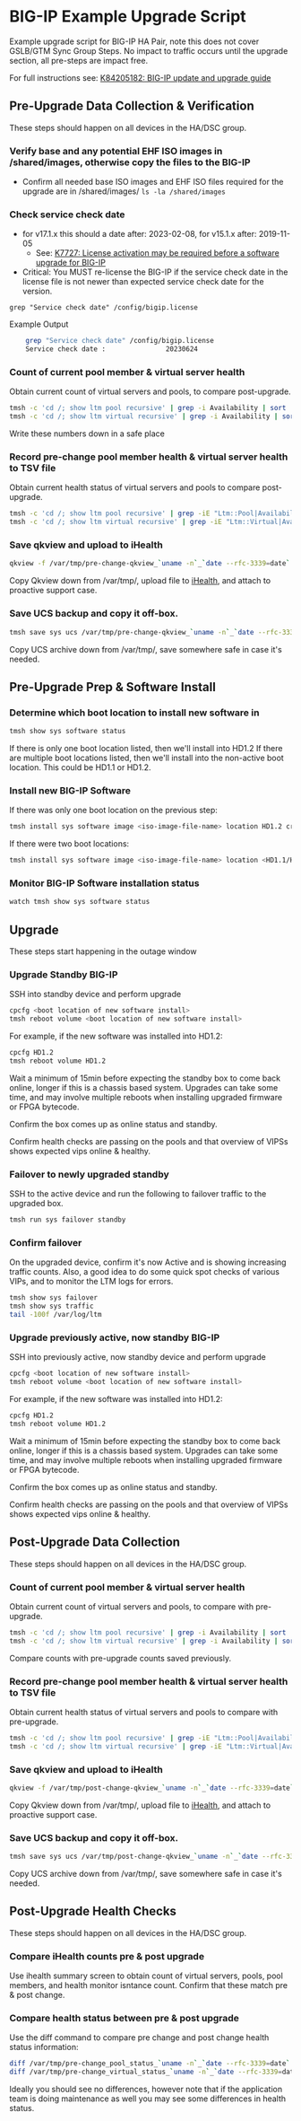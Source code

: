 # BIG-IP Example Upgrade Script

Example upgrade script for BIG-IP HA Pair, note this does not cover GSLB/GTM Sync Group Steps.  No impact to traffic occurs until the upgrade section, all pre-steps are impact free.

For full instructions see: [K84205182: BIG-IP update and upgrade guide](https://my.f5.com/manage/s/article/K84205182)

## Pre-Upgrade Data Collection & Verification

These steps should happen on all devices in the HA/DSC group.

### Verify base and any potential EHF ISO images in /shared/images, otherwise copy the files to the BIG-IP

* Confirm all needed base ISO images and EHF ISO files required for the upgrade are in /shared/images/
```ls -la /shared/images```

### Check service check date

* for v17.1.x this should a date after: 2023-02-08, for v15.1.x after: 2019-11-05
  * See: [K7727: License activation may be required before a software upgrade for BIG-IP](https://my.f5.com/manage/s/article/K7727)
* Critical: You MUST re-license the BIG-IP if the service check date in the license file is not newer than expected service check date for the version.

```grep "Service check date" /config/bigip.license```

Example Output

```bash
    grep "Service check date" /config/bigip.license
    Service check date :               20230624
```

### Count of current pool member & virtual server health

Obtain current count of virtual servers and pools, to compare post-upgrade.

```bash
tmsh -c 'cd /; show ltm pool recursive' | grep -i Availability | sort | uniq -c
tmsh -c 'cd /; show ltm virtual recursive' | grep -i Availability | sort | uniq -c
```

Write these numbers down in a safe place

### Record pre-change pool member health & virtual server health to TSV file

Obtain current health status of virtual servers and pools to compare post-upgrade.

```bash
tmsh -c 'cd /; show ltm pool recursive' | grep -iE "Ltm::Pool|Availability|Current Active Members" | perl -0777 -nle 'print "\/$1\t$2\t$3\n" while m/.*Ltm::Pool: (\S+)\s+Availability\s+:\s+(\S+)\s+Current Active Members\s+:\s+(\d+).*/gm' | sort > /var/tmp/pre-change_pool_status_`uname -n`_`date --rfc-3339=date`.tsv
tmsh -c 'cd /; show ltm virtual recursive' | grep -iE "Ltm::Virtual|Availability" | perl -0777 -nle 'print "\/$1\t$2\n" while m/.*Ltm::Virtual Server: (\S+)\s+Availability\s+:\s+(\S+)\s+/gm' | sort > /var/tmp/pre-change_virtual_status_`uname -n`_`date --rfc-3339=date`.tsv
```

### Save qkview and upload to iHealth

```bash
qkview -f /var/tmp/pre-change-qkview_`uname -n`_`date --rfc-3339=date`.qkview
```

Copy Qkview down from /var/tmp/, upload file to [iHealth](https://ihealth.f5.com), and attach to proactive support case.

### Save UCS backup and copy it off-box.

```bash
tmsh save sys ucs /var/tmp/pre-change-qkview_`uname -n`_`date --rfc-3339=date`.ucs
```

Copy UCS archive down from /var/tmp/, save somewhere safe in case it's needed.

## Pre-Upgrade Prep & Software Install

### Determine which boot location to install new software in

```bash
tmsh show sys software status
```

If there is only one boot location listed, then we'll install into HD1.2
If there are multiple boot locations listed, then we'll install into the non-active boot location.  This could be HD1.1 or HD1.2.

### Install new BIG-IP Software

If there was only one boot location on the previous step:
```bash
tmsh install sys software image <iso-image-file-name> location HD1.2 create-volume
```

If there were two boot locations:
```bash
tmsh install sys software image <iso-image-file-name> location <HD1.1/HD1.2 from previous step>
```

### Monitor BIG-IP Software installation status

```bash
watch tmsh show sys software status
```

## Upgrade

These steps start happening in the outage window

### Upgrade Standby BIG-IP

SSH into standby device and perform upgrade

```bash
cpcfg <boot location of new software install>
tmsh reboot volume <boot location of new software install>
```

For example, if the new software was installed into HD1.2:
```bash
cpcfg HD1.2
tmsh reboot volume HD1.2
```

Wait a minimum of 15min before expecting the standby box to come back online, longer if this is a chassis based system.  Upgrades can take some time, and may involve multiple reboots when installing upgraded firmware or FPGA bytecode.

Confirm the box comes up as online status and standby.

Confirm health checks are passing on the pools and that overview of VIPSs shows expected vips online & healthy.

### Failover to newly upgraded standby

SSH to the active device and run the following to failover traffic to the upgraded box.

```bash
tmsh run sys failover standby
```

### Confirm failover

On the upgraded device, confirm it's now Active and is showing increasing traffic counts.  Also, a good idea to do some quick spot checks of various VIPs, and to monitor the LTM logs for errors.

```bash
tmsh show sys failover
tmsh show sys traffic
tail -100f /var/log/ltm
```

### Upgrade previously active, now standby BIG-IP

SSH into previously active, now standby device and perform upgrade

```bash
cpcfg <boot location of new software install>
tmsh reboot volume <boot location of new software install>
```

For example, if the new software was installed into HD1.2:
```bash
cpcfg HD1.2
tmsh reboot volume HD1.2
```

Wait a minimum of 15min before expecting the standby box to come back online, longer if this is a chassis based system.  Upgrades can take some time, and may involve multiple reboots when installing upgraded firmware or FPGA bytecode.

Confirm the box comes up as online status and standby.

Confirm health checks are passing on the pools and that overview of VIPSs shows expected vips online & healthy.

## Post-Upgrade Data Collection

These steps should happen on all devices in the HA/DSC group.

### Count of current pool member & virtual server health

Obtain current count of virtual servers and pools, to compare with pre-upgrade.

```bash
tmsh -c 'cd /; show ltm pool recursive' | grep -i Availability | sort | uniq -c
tmsh -c 'cd /; show ltm virtual recursive' | grep -i Availability | sort | uniq -c
```

Compare counts with pre-upgrade counts saved previously.

### Record pre-change pool member health & virtual server health to TSV file

Obtain current health status of virtual servers and pools to compare with pre-upgrade.

```bash
tmsh -c 'cd /; show ltm pool recursive' | grep -iE "Ltm::Pool|Availability|Current Active Members" | perl -0777 -nle 'print "\/$1\t$2\t$3\n" while m/.*Ltm::Pool: (\S+)\s+Availability\s+:\s+(\S+)\s+Current Active Members\s+:\s+(\d+).*/gm' | sort > /var/tmp/post-change_pool_status_`uname -n`_`date --rfc-3339=date`.tsv
tmsh -c 'cd /; show ltm virtual recursive' | grep -iE "Ltm::Virtual|Availability" | perl -0777 -nle 'print "\/$1\t$2\n" while m/.*Ltm::Virtual Server: (\S+)\s+Availability\s+:\s+(\S+)\s+/gm' | sort > /var/tmp/post-change_virtual_status_`uname -n`_`date --rfc-3339=date`.tsv
```

### Save qkview and upload to iHealth

```bash
qkview -f /var/tmp/post-change-qkview_`uname -n`_`date --rfc-3339=date`.qkview
```

Copy Qkview down from /var/tmp/, upload file to [iHealth](https://ihealth.f5.com), and attach to proactive support case.

### Save UCS backup and copy it off-box.

```bash
tmsh save sys ucs /var/tmp/post-change-qkview_`uname -n`_`date --rfc-3339=date`.ucs
```

Copy UCS archive down from /var/tmp/, save somewhere safe in case it's needed.

## Post-Upgrade Health Checks

These steps should happen on all devices in the HA/DSC group.

### Compare iHealth counts pre & post upgrade

Use ihealth summary screen to obtain count of virtual servers, pools, pool members, and health monitor isntance count.  Confirm that these match pre & post change.

### Compare health status between pre & post upgrade

Use the diff command to compare pre change and post change health status information:

```bash
diff /var/tmp/pre-change_pool_status_`uname -n`_`date --rfc-3339=date`.tsv /var/tmp/post-change_pool_status_`uname -n`_`date --rfc-3339=date`.tsv
diff /var/tmp/pre-change_virtual_status_`uname -n`_`date --rfc-3339=date`.tsv /var/tmp/post-change_virtual_status_`uname -n`_`date --rfc-3339=date`.tsv
```

Ideally you should see no differences, however note that if the application team is doing maintenance as well you may see some differences in health status.
